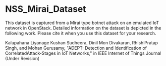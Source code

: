 # NSS_Mirai_Dataset
This dataset is captured from a Mirai type botnet attack on an emulated IoT network in OpenStack.
Detailed information on the dataset is depicted in the following work. 
Please cite it when you use this dataset for your research.

Kalupahana Liyanage Kushan Sudheera, Dinil Mon Divakaran, RhishiPratap Singh, and Mohan Gurusamy, "ADEPT: Detection and Identification of CorrelatedAttack-Stages in IoT Networks," in IEEE Internet of Things Journal (Under Revision)